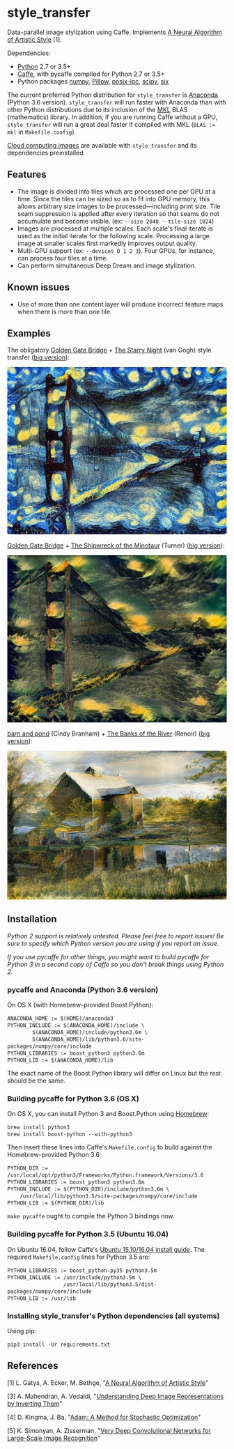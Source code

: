 # style_transfer

Data-parallel image stylization using Caffe. Implements [A Neural Algorithm of Artistic Style](http://arxiv.org/abs/1508.06576) [1].

Dependencies:
- [Python](https://www.python.org) 2.7 or 3.5+
- [Caffe](http://caffe.berkeleyvision.org), with pycaffe compiled for Python 2.7 or 3.5+
- Python packages [numpy](http://www.numpy.org), [Pillow](https://python-pillow.org), [posix-ipc](http://semanchuk.com/philip/posix_ipc/), [scipy](http://www.scipy.org), [six](https://pythonhosted.org/six/)

The current preferred Python distribution for `style_transfer` is [Anaconda](https://www.continuum.io/downloads) (Python 3.6 version). `style_transfer` will run faster with Anaconda than with other Python distributions due to its inclusion of the [MKL](https://software.intel.com/en-us/intel-mkl) BLAS (mathematics) library. In addition, if you are running Caffe without a GPU, `style_transfer` will run a great deal faster if compiled with MKL (`BLAS := mkl` in `Makefile.config`).

[Cloud computing images](https://github.com/crowsonkb/style_transfer/wiki/Cloud-computing-images) are available with `style_transfer` and its dependencies preinstalled.

## Features

- The image is divided into tiles which are processed one per GPU at a time. Since the tiles can be sized so as to fit into GPU memory, this allows arbitrary size images to be processed&mdash;including print size. Tile seam suppression is applied after every iteration so that seams do not accumulate and become visible. (ex: `--size 2048 --tile-size 1024`)
- Images are processed at multiple scales. Each scale's final iterate is used as the initial iterate for the following scale. Processing a large image at smaller scales first markedly improves output quality.
- Multi-GPU support (ex: `--devices 0 1 2 3`). Four GPUs, for instance, can process four tiles at a time.
- Can perform simultaneous Deep Dream and image stylization.

## Known issues

- Use of more than one content layer will produce incorrect feature maps when there is more than one tile.

## Examples

The obligatory [Golden Gate Bridge](https://raw.githubusercontent.com/jcjohnson/neural-style/master/examples/inputs/golden_gate.jpg) + [The Starry Night](https://raw.githubusercontent.com/jcjohnson/neural-style/master/examples/inputs/starry_night.jpg) (van Gogh) style transfer ([big version](https://s3-us-west-2.amazonaws.com/cb0a-46ef-cc86-8dda/style_transfer_examples/golden_gate_sn_big.jpg)):

<img src="examples/golden_gate_sn.jpg" width="512" height="384">

[Golden Gate Bridge](https://raw.githubusercontent.com/jcjohnson/neural-style/master/examples/inputs/golden_gate.jpg) + [The Shipwreck of the Minotaur](https://raw.githubusercontent.com/jcjohnson/neural-style/master/examples/inputs/shipwreck.jpg) (Turner) ([big version](https://s3-us-west-2.amazonaws.com/cb0a-46ef-cc86-8dda/style_transfer_examples/golden_shipwreck.jpg)):

<img src="examples/golden_shipwreck.jpg" width="512" height="384">

[barn and pond](http://r0k.us/graphics/kodak/kodim22.html) (Cindy Branham) + [The Banks of the River](https://raw.githubusercontent.com/DmitryUlyanov/fast-neural-doodle/master/data/Renoir/style.png) (Renoir) ([big version](http://cb0a-46ef-cc86-8dda.s3.amazonaws.com/style_transfer_examples/kodim22_renoir.jpg)):

<img src="examples/kodim22_renoir.jpg" width="512" height="341.5">

## Installation

*Python 2 support is relatively untested. Please feel free to report issues! Be sure to specify which Python version you are using if you report an issue.*

*If you use pycaffe for other things, you might want to build pycaffe for Python 3 in a second copy of Caffe so you don't break things using Python 2.*

### pycaffe and Anaconda (Python 3.6 version)

On OS X (with Homebrew-provided Boost.Python):

```
ANACONDA_HOME := $(HOME)/anaconda3
PYTHON_INCLUDE := $(ANACONDA_HOME)/include \
		$(ANACONDA_HOME)/include/python3.6m \
		$(ANACONDA_HOME)/lib/python3.6/site-packages/numpy/core/include
PYTHON_LIBRARIES := boost_python3 python3.6m
PYTHON_LIB := $(ANACONDA_HOME)/lib
```

The exact name of the Boost.Python library will differ on Linux but the rest should be the same.

### Building pycaffe for Python 3.6 (OS X)

On OS X, you can install Python 3 and Boost.Python using [Homebrew](http://brew.sh):

```
brew install python3
brew install boost-python --with-python3
```

Then insert these lines into Caffe's `Makefile.config` to build against the Homebrew-provided Python 3.6:

```
PYTHON_DIR := /usr/local/opt/python3/Frameworks/Python.framework/Versions/3.6
PYTHON_LIBRARIES := boost_python3 python3.6m
PYTHON_INCLUDE := $(PYTHON_DIR)/include/python3.6m \
	/usr/local/lib/python3.5/site-packages/numpy/core/include
PYTHON_LIB := $(PYTHON_DIR)/lib
```

`make pycaffe` ought to compile the Python 3 bindings now.

### Building pycaffe for Python 3.5 (Ubuntu 16.04)

On Ubuntu 16.04, follow Caffe's [Ubuntu 15.10/16.04 install guide](https://github.com/BVLC/caffe/wiki/Ubuntu-16.04-or-15.10-Installation-Guide). The required `Makefile.config` lines for Python 3.5 are:

```
PYTHON_LIBRARIES := boost_python-py35 python3.5m
PYTHON_INCLUDE := /usr/include/python3.5m \
                  /usr/local/lib/python3.5/dist-packages/numpy/core/include
PYTHON_LIB := /usr/lib
```

### Installing style_transfer's Python dependencies (all systems)

Using pip:

```
pip3 install -Ur requirements.txt
```

## References

[1] L. Gatys, A. Ecker, M. Bethge, "[A Neural Algorithm of Artistic Style](https://arxiv.org/abs/1508.06576)"

[3] A. Mahendran, A. Vedaldi, "[Understanding Deep Image Representations by Inverting Them](https://arxiv.org/abs/1412.0035)"

[4] D. Kingma, J. Ba, "[Adam: A Method for Stochastic Optimization](https://arxiv.org/abs/1412.6980)"

[5] K. Simonyan, A. Zisserman, "[Very Deep Convolutional Networks for Large-Scale Image Recognition](https://arxiv.org/abs/1409.1556)"
